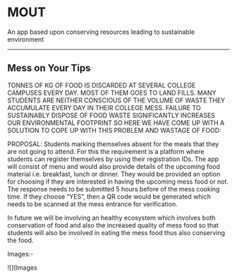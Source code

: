 # MOUT
An app based upon conserving resources leading to sustainable environment

-------------------------
Mess on Your Tips
-------------------------

TONNES OF KG OF FOOD IS DISCARDED AT SEVERAL COLLEGE CAMPUSES EVERY DAY. MOST OF THEM GOES TO LAND FILLS. MANY STUDENTS ARE NEITHER CONSCIOUS OF THE VOLUME OF WASTE THEY ACCUMULATE EVERY DAY IN THEIR COLLEGE MESS. FAILURE TO SUSTAINABLY DISPOSE OF FOOD WASTE SIGNIFICANTLY INCREASES OUR ENVIRONMENTAL FOOTPRINT SO HERE WE HAVE COME UP WITH A SOLUTION TO COPE UP WITH THIS PROBLEM AND WASTAGE OF FOOD:

PROPOSAL: Students marking themselves absent for the meals that they are not going to attend. For this the requirement is a platform where students can register themselves by using their registration IDs. The app will consist of menu and would also provide details of the upcoming food material i.e. breakfast, lunch or dinner. They would be provided an option for choosing if they are interested in having the upcoming mess food or not. The response needs to be submitted 5 hours before of the mess cooking time. If they choose “YES”, then a QR code would be generated which needs to be scanned at the mess entrance for verification.

In future we will be involving an healthy ecosystem which involves both conservation of food and also the increased quality of mess food so that students will also be involved in eating the mess food thus also conserving the food.


Images:-

![](Images
